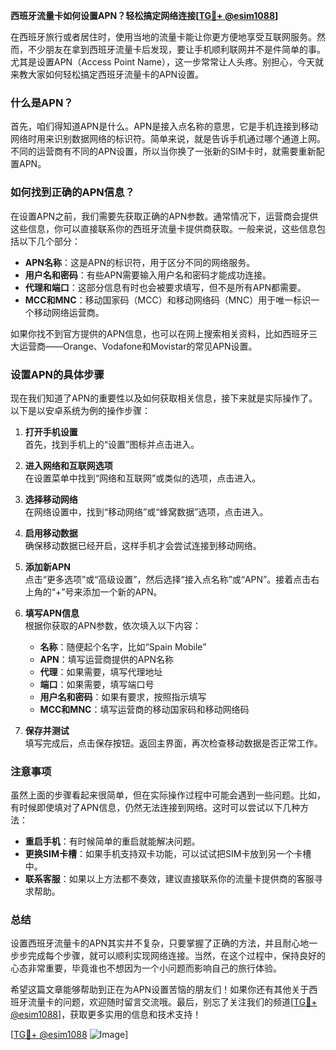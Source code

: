**西班牙流量卡如何设置APN？轻松搞定网络连接[[TG💪+ @esim1088](https://t.me/s/esim1088)]**

在西班牙旅行或者居住时，使用当地的流量卡能让你更方便地享受互联网服务。然而，不少朋友在拿到西班牙流量卡后发现，要让手机顺利联网并不是件简单的事。尤其是设置APN（Access Point Name），这一步常常让人头疼。别担心，今天就来教大家如何轻松搞定西班牙流量卡的APN设置。

### 什么是APN？

首先，咱们得知道APN是什么。APN是接入点名称的意思，它是手机连接到移动网络时用来识别数据网络的标识符。简单来说，就是告诉手机通过哪个通道上网。不同的运营商有不同的APN设置，所以当你换了一张新的SIM卡时，就需要重新配置APN。

### 如何找到正确的APN信息？

在设置APN之前，我们需要先获取正确的APN参数。通常情况下，运营商会提供这些信息，你可以直接联系你的西班牙流量卡提供商获取。一般来说，这些信息包括以下几个部分：

- **APN名称**：这是APN的标识符，用于区分不同的网络服务。
- **用户名和密码**：有些APN需要输入用户名和密码才能成功连接。
- **代理和端口**：这部分信息有时也会被要求填写，但不是所有APN都需要。
- **MCC和MNC**：移动国家码（MCC）和移动网络码（MNC）用于唯一标识一个移动网络运营商。

如果你找不到官方提供的APN信息，也可以在网上搜索相关资料，比如西班牙三大运营商——Orange、Vodafone和Movistar的常见APN设置。

### 设置APN的具体步骤

现在我们知道了APN的重要性以及如何获取相关信息，接下来就是实际操作了。以下是以安卓系统为例的操作步骤：

1. **打开手机设置**  
   首先，找到手机上的“设置”图标并点击进入。

2. **进入网络和互联网选项**  
   在设置菜单中找到“网络和互联网”或类似的选项，点击进入。

3. **选择移动网络**  
   在网络设置中，找到“移动网络”或“蜂窝数据”选项，点击进入。

4. **启用移动数据**  
   确保移动数据已经开启，这样手机才会尝试连接到移动网络。

5. **添加新APN**  
   点击“更多选项”或“高级设置”，然后选择“接入点名称”或“APN”。接着点击右上角的“+”号来添加一个新的APN。

6. **填写APN信息**  
   根据你获取的APN参数，依次填入以下内容：
   - **名称**：随便起个名字，比如“Spain Mobile”
   - **APN**：填写运营商提供的APN名称
   - **代理**：如果需要，填写代理地址
   - **端口**：如果需要，填写端口号
   - **用户名和密码**：如果有要求，按照指示填写
   - **MCC和MNC**：填写运营商的移动国家码和移动网络码

7. **保存并测试**  
   填写完成后，点击保存按钮。返回主界面，再次检查移动数据是否正常工作。

### 注意事项

虽然上面的步骤看起来很简单，但在实际操作过程中可能会遇到一些问题。比如，有时候即使填对了APN信息，仍然无法连接到网络。这时可以尝试以下几种方法：

- **重启手机**：有时候简单的重启就能解决问题。
- **更换SIM卡槽**：如果手机支持双卡功能，可以试试把SIM卡放到另一个卡槽中。
- **联系客服**：如果以上方法都不奏效，建议直接联系你的流量卡提供商的客服寻求帮助。

### 总结

设置西班牙流量卡的APN其实并不复杂，只要掌握了正确的方法，并且耐心地一步步完成每个步骤，就可以顺利实现网络连接。当然，在这个过程中，保持良好的心态非常重要，毕竟谁也不想因为一个小问题而影响自己的旅行体验。

希望这篇文章能够帮助到正在为APN设置苦恼的朋友们！如果你还有其他关于西班牙流量卡的问题，欢迎随时留言交流哦。最后，别忘了关注我们的频道[[TG💪+ @esim1088](https://t.me/s/esim1088)]，获取更多实用的信息和技术支持！

[[TG💪+ @esim1088](https://t.me/s/esim1088) ![Image](https://i.postimg.cc/4NQfJmqS/Snipaste-2025-05-13-00-14-12.png)]